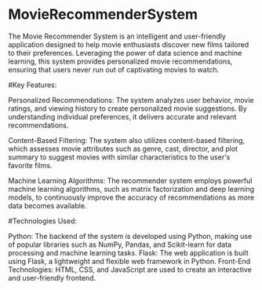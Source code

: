# MovieRecommenderSystem

The Movie Recommender System is an intelligent and user-friendly application designed to help movie enthusiasts discover new films tailored to their preferences. Leveraging the power of data science and machine learning, this system provides personalized movie recommendations, ensuring that users never run out of captivating movies to watch.


#Key Features:

Personalized Recommendations: The system analyzes user behavior, movie ratings, and viewing history to create personalized movie suggestions. By understanding individual preferences, it delivers accurate and relevant recommendations.

Content-Based Filtering: The system also utilizes content-based filtering, which assesses movie attributes such as genre, cast, director, and plot summary to suggest movies with similar characteristics to the user's favorite films.

Machine Learning Algorithms: The recommender system employs powerful machine learning algorithms, such as matrix factorization and deep learning models, to continuously improve the accuracy of recommendations as more data becomes available.

#Technologies Used:

Python: The backend of the system is developed using Python, making use of popular libraries such as NumPy, Pandas, and Scikit-learn for data processing and machine learning tasks.
Flask: The web application is built using Flask, a lightweight and flexible web framework in Python.
Front-End Technologies: HTML, CSS, and JavaScript are used to create an interactive and user-friendly frontend.

